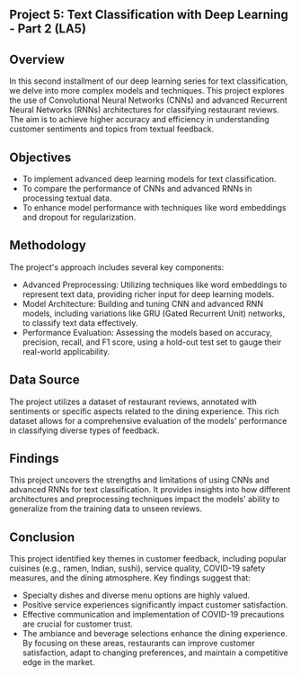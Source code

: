 ## Project 5: Text Classification with Deep Learning - Part 2 (LA5)
## Overview
In this second installment of our deep learning series for text classification, we delve into more complex models and techniques. This project explores the use of Convolutional Neural Networks (CNNs) and advanced Recurrent Neural Networks (RNNs) architectures for classifying restaurant reviews. The aim is to achieve higher accuracy and efficiency in understanding customer sentiments and topics from textual feedback.

## Objectives
- To implement advanced deep learning models for text classification.
- To compare the performance of CNNs and advanced RNNs in processing textual data.
- To enhance model performance with techniques like word embeddings and dropout for regularization.
## Methodology
The project's approach includes several key components:

- Advanced Preprocessing: Utilizing techniques like word embeddings to represent text data, providing richer input for deep learning models.
- Model Architecture: Building and tuning CNN and advanced RNN models, including variations like GRU (Gated Recurrent Unit) networks, to classify text data effectively.
- Performance Evaluation: Assessing the models based on accuracy, precision, recall, and F1 score, using a hold-out test set to gauge their real-world applicability.
## Data Source
The project utilizes a dataset of restaurant reviews, annotated with sentiments or specific aspects related to the dining experience. This rich dataset allows for a comprehensive evaluation of the models' performance in classifying diverse types of feedback.

## Findings
This project uncovers the strengths and limitations of using CNNs and advanced RNNs for text classification. It provides insights into how different architectures and preprocessing techniques impact the models' ability to generalize from the training data to unseen reviews.
## Conclusion
This project identified key themes in customer feedback, including popular cuisines (e.g., ramen, Indian, sushi), service quality, COVID-19 safety measures, and the dining atmosphere. Key findings suggest that:

- Specialty dishes and diverse menu options are highly valued.
- Positive service experiences significantly impact customer satisfaction.
- Effective communication and implementation of COVID-19 precautions are crucial for customer trust.
- The ambiance and beverage selections enhance the dining experience.
By focusing on these areas, restaurants can improve customer satisfaction, adapt to changing preferences, and maintain a competitive edge in the market.
